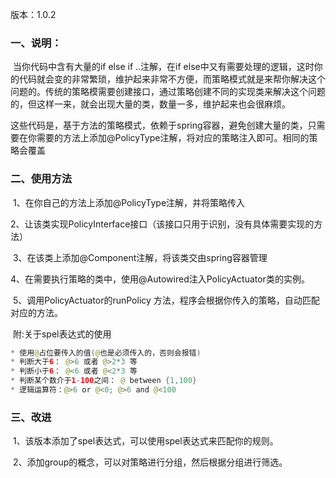 版本：1.0.2

### 一、说明：

​        当你代码中含有大量的if else if ..注解，在if else中又有需要处理的逻辑，这时你的代码就会变的非常繁琐，维护起来非常不方便，而策略模式就是来帮你解决这个问题的。传统的策略模需要创建接口，通过策略创建不同的实现类来解决这个问题的，但这样一来，就会出现大量的类，数量一多，维护起来也会很麻烦。

​	这些代码是，基于方法的策略模式，依赖于spring容器，避免创建大量的类，只需要在你需要的方法上添加@PolicyType注解，将对应的策略注入即可。相同的策略会覆盖

### 二、使用方法

​	1、在你自己的方法上添加@PolicyType注解，并将策略传入

​	2、让该类实现PolicyInterface接口（该接口只用于识别，没有具体需要实现的方法）

​	3、在该类上添加@Component注解，将该类交由spring容器管理

​	4、在需要执行策略的类中，使用@Autowired注入PolicyActuator类的实例。

​	5、调用PolicyActuator的runPolicy 方法，程序会根据你传入的策略，自动匹配对应的方法。

​	附:关于spel表达式的使用

```java
* 使用@占位要传入的值(@也是必须传入的，否则会报错)
* 判断大于6： @>6 或者 @>2*3 等
* 判断小于6： @<6 或者 @<2*3 等
* 判断某个数介于1-100之间： @ between {1,100}
* 逻辑运算符：@>6 or @<0; @>6 and @<100
```

### 三、改进

​	1、该版本添加了spel表达式，可以使用spel表达式来匹配你的规则。

​	2、添加group的概念，可以对策略进行分组，然后根据分组进行筛选。